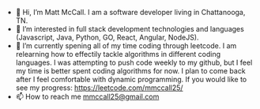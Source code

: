 - 👋 Hi, I’m Matt McCall. I am a software developer living in Chattanooga, TN.
- 👀 I’m interested in full stack development technologies and languages (Javascript, Java, Python, GO, React, Angular, NodeJS).
- 🌱 I’m currently spening all of my time coding through leetcode. I am relearning how to effectily tackle algorithms in different coding languages. I was attempting to push code weekly to my github, but I feel my time is better spent coding algorithms for now. I plan to come back after I feel comfortable with dynamic programming. If you would like to see my progress: https://leetcode.com/mmccall25/
- 📫 How to reach me mmccall25@gmail.com


